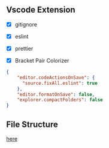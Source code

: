 ## Vscode Extension
- [x] gitignore</br>
- [x] eslint</br>
- [x] prettier</br>
- [x] Bracket Pair Colorizer


```json
{
    "editor.codeActionsOnSave": {
      "source.fixAll.eslint": true
    },
    "editor.formatOnSave": false,
    "explorer.compactFolders": false
}
```

## File Structure
[here](https://github.com/microsoft/TypeScript-Node-Starter)

